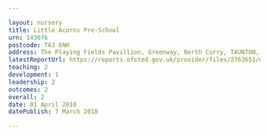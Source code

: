 ```yaml
---

layout: nursery
title: Little Acorns Pre-School
urn: 143076
postcode: TA3 6NH
address: The Playing Fields Pavillion, Greenway, North Curry, TAUNTON, Somerset, TA3 6NH
latestReportUrl: https://reports.ofsted.gov.uk/provider/files/2763651/urn/143076.pdf
teaching: 2
development: 1
leadership: 2
outcomes: 2
overall: 2
date: 01 April 2018 
datePublish: 7 March 2018

---
```

